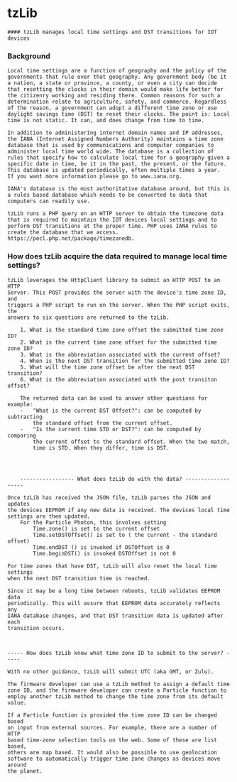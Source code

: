 # tzLib


	#### tzLib manages local time settings and DST transitions for IOT devices


### Background

	Local time settings are a function of geography and the policy of the governments that rule over that geography. Any government body (be it a nation, a state or province, a county, or even a city can decide that resetting the clocks in their domain would make life better for the citizenry working and residing there. Common reasons for such a determination relate to agriculture, safety, and commerce. Regardless of the reason, a government can adopt a different time zone or use daylight savings time (DST) to reset their clocks. The point is: Local time is not static. It can, and does change from time to time.
	
	In addition to administering internet domain names and IP addresses, the IANA (Internet Assigned Numbers Authority) maintains a time zone database that is used by communications and computer companies to administer local time world wide. The database is a collection of rules that specify how to calculate local time for a geography given a specific date in time, be it in the past, the present, or the future. This database is updated periodically, often multiple times a year.  If you want more information please go to www.iana.org.
	
	IANA's database is the most authoritative database around, but this is a rules based database which needs to be converted to data that computers can readily use.

	tzLib runs a PHP query on an HTTP server to obtain the timezone data that is required to maintain the IOT devices local settings and to perform DST transitions at the proper time. PHP uses IANA rules to create the database that we access. https://pecl.php.net/package/timezonedb.




### How does tzLib acquire the data required to manage local time settings?
	
	tzLib leverages the HttpClient library to submit an HTTP POST to an HTTP
	Server. This POST provides the server with the device's time zone ID, and
	triggers a PHP script to run on	the server. When the PHP script exits, the 
	answers to six questions are returned to the tzLib.
	
		1. What is the standard time zone offset the submitted time zone ID?
		2. What is the current time zone offset for the submitted time zone ID?
		3. What is the abbreviation associated with the current offset?
		4. When is the next DST transition for the submitted time zone ID?
		5. What will the time zone offset be after the next DST transition?
		6. What is the abbreviation associated with the post transiton offset?
	
		The returned data can be used to answer other questions for example:
		-	"What is the current DST Offset?": can be computed by subtracting 
			the standard offset from the current offset.
		-	"Is the current time STD or DST?": can be computed by comparing 
			the current offset to the standard offset. When the two match,
			time is STD. When they differ, time is DST. 
	
	
	
	
		----------------- What does tzLib do with the data? -------------------

	Once tzLib has received the JSON file, tzLib parses the JSON and updates 
	the devices EEPROM if any new data is received. The devices local time 
	settings are then updated. 
		For the Particle Photon, this involves setting
			Time.zone() is set to the current offset
			Time.setDSTOffset() is set to ( the current - the standard offset)
			Time.endDST () is invoked if DSTOffset is 0
			Time.beginDST() is invoked DSTOffset is not 0
	
	For time zones that have DST, tzLib will also reset the local time settings
	when the next DST transition time is reached.
	
	Since it may be a long time between reboots, tzLib validates EEPROM data
	periodically. This will assure that EEPROM data accurately reflects any
	IANA database changes, and that DST transition data is updated after each
	transition occurs. 



	----- How does tzLib know what time zone ID to submit to the server? -----

	With no other guidance, tzLib will submit UTC (aka GMT, or Zulu).

	The firmware developer can use a tzLib method to assign a default time
	zone ID, and the firmware developer can create a Particle function to
	employ another tzLib method to change the time zone from its default value.

	If a Particle function is provided the time zone ID can be changed based 
	on input from external sources. For example, there are a number of HTTP
	based time-zone selection tools on the web. Some of these are list based,
	others are map based. It would also be possible to use geolocation
	software to automatically trigger time zone changes as devices move around
	the planet. 